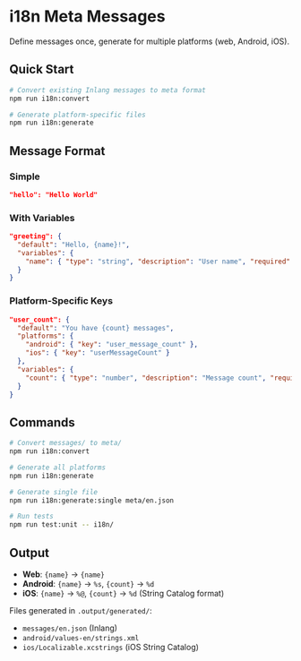 # i18n Meta Messages

Define messages once, generate for multiple platforms (web, Android, iOS).

## Quick Start

```bash
# Convert existing Inlang messages to meta format
npm run i18n:convert

# Generate platform-specific files
npm run i18n:generate
```

## Message Format

### Simple

```json
"hello": "Hello World"
```

### With Variables

```json
"greeting": {
  "default": "Hello, {name}!",
  "variables": {
    "name": { "type": "string", "description": "User name", "required": true }
  }
}
```

### Platform-Specific Keys

```json
"user_count": {
  "default": "You have {count} messages",
  "platforms": {
    "android": { "key": "user_message_count" },
    "ios": { "key": "userMessageCount" }
  },
  "variables": {
    "count": { "type": "number", "description": "Message count", "required": true }
  }
}
```

## Commands

```bash
# Convert messages/ to meta/
npm run i18n:convert

# Generate all platforms
npm run i18n:generate

# Generate single file
npm run i18n:generate:single meta/en.json

# Run tests
npm run test:unit -- i18n/
```

## Output

- **Web**: `{name}` → `{name}`
- **Android**: `{name}` → `%s`, `{count}` → `%d`
- **iOS**: `{name}` → `%@`, `{count}` → `%d` (String Catalog format)

Files generated in `.output/generated/`:

- `messages/en.json` (Inlang)
- `android/values-en/strings.xml`
- `ios/Localizable.xcstrings` (iOS String Catalog)

